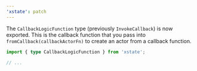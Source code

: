 ```yaml
---
'xstate': patch
---
```


The `CallbackLogicFunction` type (previously `InvokeCallback`) is now exported. This is the callback function that you pass into `fromCallback(callbackActorFn)` to create an actor from a callback function.

```ts
import { type CallbackLogicFunction } from 'xstate';

// ...
```
